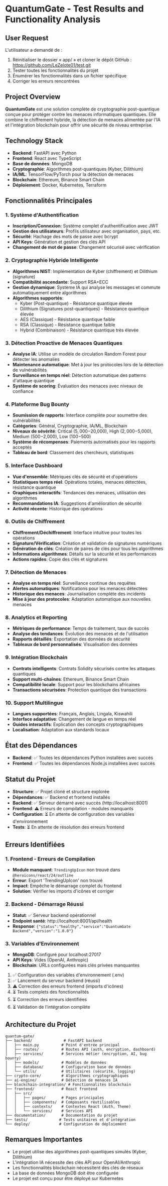 # QuantumGate - Test Results and Functionality Analysis

## User Request
L'utilisateur a demandé de :
1. Réinitialiser le dossier « app/ » et cloner le dépôt GitHub : https://github.com/LeZelote01/test.git
2. Tester toutes les fonctionnalités du projet
3. Énumérer les fonctionnalités dans un fichier spécifique
4. Corriger les erreurs rencontrées

## Project Overview
**QuantumGate** est une solution complète de cryptographie post-quantique conçue pour protéger contre les menaces informatiques quantiques. Elle combine le chiffrement hybride, la détection de menaces alimentée par l'IA et l'intégration blockchain pour offrir une sécurité de niveau entreprise.

## Technology Stack
- **Backend**: FastAPI avec Python
- **Frontend**: React avec TypeScript
- **Base de données**: MongoDB
- **Cryptographie**: Algorithmes post-quantiques (Kyber, Dilithium)
- **IA/ML**: TensorFlow/PyTorch pour la détection de menaces
- **Blockchain**: Ethereum, Binance Smart Chain
- **Déploiement**: Docker, Kubernetes, Terraform

## Fonctionnalités Principales

### 1. Système d'Authentification
- **Inscription/Connexion**: Système complet d'authentification avec JWT
- **Gestion des utilisateurs**: Profils utilisateur avec organisation, pays, etc.
- **Sécurité**: Hachage des mots de passe avec bcrypt
- **API Keys**: Génération et gestion des clés API
- **Changement de mot de passe**: Changement sécurisé avec vérification

### 2. Cryptographie Hybride Intelligente
- **Algorithmes NIST**: Implémentation de Kyber (chiffrement) et Dilithium (signature)
- **Compatibilité ascendante**: Support RSA+ECC
- **Gestion dynamique**: Système IA qui analyse les messages et commute automatiquement entre algorithmes
- **Algorithmes supportés**:
  - Kyber (Post-quantique) - Résistance quantique élevée
  - Dilithium (Signatures post-quantiques) - Résistance quantique élevée
  - AES (Classique) - Résistance quantique faible
  - RSA (Classique) - Résistance quantique faible
  - Hybrid (Combinaison) - Résistance quantique très élevée

### 3. Détection Proactive de Menaces Quantiques
- **Analyse IA**: Utilise un modèle de circulation Random Forest pour détecter les anomalies
- **Maintenance automatique**: Met à jour les protocoles lors de la détection de vulnérabilités
- **Surveillance en temps réel**: Détection automatique des patterns d'attaque quantique
- **Système de scoring**: Évaluation des menaces avec niveaux de confiance

### 4. Plateforme Bug Bounty
- **Soumission de rapports**: Interface complète pour soumettre des vulnérabilités
- **Catégories**: Général, Cryptographie, IA/ML, Blockchain
- **Niveaux de sévérité**: Critical ($5,000-$20,000), High ($2,000-$5,000), Medium ($500-$2,000), Low ($100-$500)
- **Système de récompenses**: Paiements automatisés pour les rapports acceptés
- **Tableau de bord**: Classement des chercheurs, statistiques

### 5. Interface Dashboard
- **Vue d'ensemble**: Métriques clés de sécurité et d'opérations
- **Statistiques temps réel**: Opérations totales, menaces détectées, résistance quantique
- **Graphiques interactifs**: Tendances des menaces, utilisation des algorithmes
- **Recommandations IA**: Suggestions d'amélioration de sécurité
- **Activité récente**: Historique des opérations

### 6. Outils de Chiffrement
- **Chiffrement/Déchiffrement**: Interface intuitive pour toutes les opérations
- **Signature/Vérification**: Création et validation de signatures numériques
- **Génération de clés**: Création de paires de clés pour tous les algorithmes
- **Informations algorithmes**: Détails sur la sécurité et les performances
- **Actions rapides**: Copie des clés et signatures

### 7. Détection de Menaces
- **Analyse en temps réel**: Surveillance continue des requêtes
- **Alertes automatiques**: Notifications pour les menaces détectées
- **Historique des menaces**: Journalisation complète des incidents
- **Mise à jour des protocoles**: Adaptation automatique aux nouvelles menaces

### 8. Analytics et Reporting
- **Métriques de performance**: Temps de traitement, taux de succès
- **Analyse des tendances**: Évolution des menaces et de l'utilisation
- **Rapports détaillés**: Exportation des données de sécurité
- **Tableaux de bord personnalisés**: Visualisation des données

### 9. Intégration Blockchain
- **Contrats intelligents**: Contrats Solidity sécurisés contre les attaques quantiques
- **Support multi-chaînes**: Ethereum, Binance Smart Chain
- **Compatibilité locale**: Support pour les blockchains africaines
- **Transactions sécurisées**: Protection quantique des transactions

### 10. Support Multilingue
- **Langues supportées**: Français, Anglais, Lingala, Kiswahili
- **Interface adaptative**: Changement de langue en temps réel
- **Guides interactifs**: Explication des concepts cryptographiques
- **Localisation**: Adaptation aux standards locaux

## État des Dépendances
- **Backend**: ✅ Toutes les dépendances Python installées avec succès
- **Frontend**: ✅ Toutes les dépendances Node.js installées avec succès

## Statut du Projet
- **Structure**: ✅ Projet cloné et structure explorée
- **Dépendances**: ✅ Backend et frontend installés
- **Backend**: ✅ Serveur démarré avec succès (http://localhost:8001)
- **Frontend**: ⚠️ Erreurs de compilation - modules manquants
- **Configuration**: ⏳ En attente de configuration des variables d'environnement
- **Tests**: ⏳ En attente de résolution des erreurs frontend

## Erreurs Identifiées

### 1. Frontend - Erreurs de Compilation
- **Module manquant**: `TrendingUpIcon` non trouvé dans `@heroicons/react/24/outline`
- **Erreur**: Export 'TrendingUpIcon' non trouvé
- **Impact**: Empêche le démarrage complet du frontend
- **Solution**: Vérifier les imports d'icônes et corriger

### 2. Backend - Démarrage Réussi
- **Statut**: ✅ Serveur backend opérationnel
- **Endpoint santé**: http://localhost:8001/api/health
- **Response**: `{"status":"healthy","service":"QuantumGate Backend","version":"1.0.0"}`

### 3. Variables d'Environnement
- **MongoDB**: Configuré pour localhost:27017
- **API Keys**: Vides (OpenAI, Anthropic)
- **Blockchain**: URLs configurées mais clés privées manquantes
1. ✅ Configuration des variables d'environnement (.env)
2. ✅ Lancement du serveur backend (réussi)
3. ⚠️ Correction des erreurs frontend (imports d'icônes)
4. ⏳ Tests complets des fonctionnalités
5. ⏳ Correction des erreurs identifiées
6. ⏳ Validation de l'intégration complète

## Architecture du Projet
```
quantum-gate/
├── backend/              # FastAPI backend
│   ├── main.py          # Point d'entrée principal
│   ├── routes/          # Routes API (auth, encryption, dashboard)
│   ├── services/        # Services métier (encryption, AI, bug bounty)
│   ├── models/          # Modèles de données
│   ├── database/        # Configuration base de données
│   └── utils/           # Utilitaires (sécurité, logging)
├── crypto-core/         # Algorithmes cryptographiques
├── ai-engine/           # Détection de menaces IA
├── blockchain-integration/ # Fonctionnalités blockchain
├── frontend/            # React frontend
│   ├── src/
│   │   ├── pages/       # Pages principales
│   │   ├── components/  # Composants réutilisables
│   │   ├── contexts/    # Contextes React (Auth, Theme)
│   │   └── services/    # Services API
├── documentation/       # Documentation du projet
├── tests/              # Tests unitaires et d'intégration
└── deploy/             # Configuration de déploiement
```

## Remarques Importantes
- Le projet utilise des algorithmes post-quantiques simulés (Kyber, Dilithium)
- L'intégration IA nécessite des clés API pour OpenAI/Anthropic
- Les fonctionnalités blockchain nécessitent des clés de réseaux
- La base de données MongoDB doit être configurée
- Le projet est conçu pour être déployé sur Kubernetes